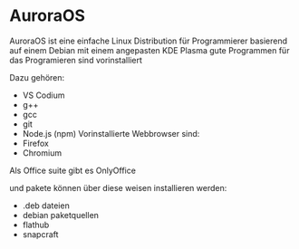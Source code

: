 # AuroraOS

AuroraOS ist eine einfache Linux Distribution für Programmierer basierend auf einem Debian mit einem angepasten KDE Plasma gute Programmen für das Programieren sind vorinstalliert

Dazu gehören:
* VS Codium
* g++
* gcc
* git
* Node.js (npm)
Vorinstallierte Webbrowser sind:
* Firefox
* Chromium

Als Office suite gibt es OnlyOffice 

und pakete können über diese weisen installieren werden:
* .deb dateien
* debian paketquellen
* flathub
* snapcraft
